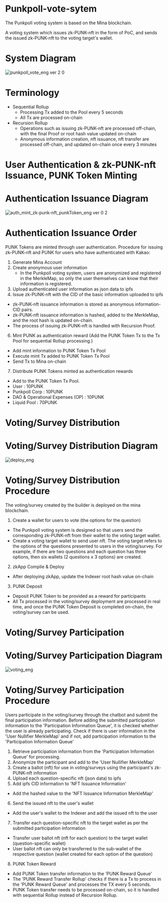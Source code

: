 # Punkpoll-vote-sytem

The Punkpoll voting system is based on the Mina blockchain.

A voting system which issues zk-PUNK-nft in the form of PoC, and sends the issued zk-PUNK-nft to the voting target's wallet.
# System Diagram
![punkpoll_vote_eng ver 2 0](https://github.com/punkpoll/dev/assets/137742109/4970cba3-ac6c-4ce9-88e4-9bd895424f61)

# Terminology
* Sequential Rollup
  - Processing Tx added to the Pool every 5 seconds
  - All Tx are processed on-chain
* Recursion Rollup
  - Operations such as issuing zk-PUNK-nft are processed off-chain, with the final Proof or root hash value updated on-chain
  - Anonymous information creation, nft issuance, nft transfer are processed off-chain, and updated on-chain once every 3 minutes

# User Authentication & zk-PUNK-nft Issuance, PUNK Token Minting
# Authentication Issuance Diagram
![auth_mint_zk-punk-nft_punkToken_eng ver 0 2](https://github.com/punkpoll/dev/assets/137742109/a6185b4e-41d5-4d40-90fc-775189da3cfd)

# Authentication Issuance Order
PUNK Tokens are minted through user authentication.
Procedure for issuing zk-PUNK-nft and PUNK for users who have authenticated with Kakao:
1. Generate Mina Account
2. Create anonymous user information
   - In the Punkpoll voting system, users are anonymized and registered in the MerkleMap, so only the user themselves can know that their information is registered.
3. Upload authenticated user information as json data to ipfs
4. Issue zk-PUNK-nft with the CID of the basic information uploaded to ipfs
  - zk-PUNK-nft issuance information is stored as anonymous information-CID pairs.
  - zk-PUNK-nft issuance information is hashed, added to the MerkleMap, and the root hash is updated on-chain.
  - The process of issuing zk-PUNK-nft is handled with Recursion Proof.
6. Mint PUNK as authentication reward (Add the PUNK Token Tx to the Tx Pool for sequential Rollup processing.)
  - Add mint information to PUNK Token Tx Pool
  - Execute mint Tx added to PUNK Token Tx Pool
  - Send Tx to Mina on-chain
7. Distribute PUNK Tokens minted as authentication rewards
  - Add to the PUNK Token Tx Pool.
  - User : 10PUNK
  - Punkpoll Corp : 10PUNK
  - DAO & Operational Expenses (OP) : 10PUNK
  - Liquid Pool : 70PUNK

# Voting/Survey Distribution
# Voting/Survey Distribution Diagram
![deploy_eng](https://github.com/punkpoll/dev/assets/137742109/f355bb6b-0014-4b98-8600-396f9da4795a)

# Voting/Survey Distribution Procedure
The voting/survey created by the builder is deployed on the mina blockchain.
1. Create a wallet for users to vote (the options for the question)
  - The Punkpoll voting system is designed so that users send the corresponding zk-PUNK-nft from their wallet to the voting target wallet.
  - Create a voting target wallet to send user nft.
    The voting target refers to the options of the questions presented to users in the voting/survey.
    For example, if there are two questions and each question has three options, then six wallets (2 questions x 3 options) are created.
2. zkApp Complie & Deploy
  - After deploying zkApp, update the Indexer root hash value on-chain
3. PUNK Deposit
  - Deposit PUNK Token to be provided as a reward for participants
  - All Tx processed in the voting/survey deployment are processed in real time, and once the PUNK Token Deposit is completed on-chain, the voting/survey can be used.

# Voting/Survey Participation
# Voting/Survey Participation Diagram
![voting_eng](https://github.com/punkpoll/dev/assets/137742109/576fda38-84cc-4242-a8d7-427f4867e634)

# Voting/Survey Participation Procedure
Users participate in the voting/survey through the chatbot and submit the final participation information.
Before adding the submitted participation information to the 'Participation Information Queue', it is checked whether the user is already participating.
Check if there is user information in the 'User Nullifier MerkleMap' and if not, add participation information to the 'Participation Information Queue'
1. Retrieve participation information from the 'Participation Information Queue' for processing.
2. Anonymize the participant and add to the 'User Nullifier MerkleMap'
3. Create a ballot (nft) for use in voting/surveys using the participant's zk-PUNK-nft information
4. Upload each question-specific nft (json data) to ipfs
5. Add ipfs CID information to 'NFT Issuance Information'
  - Add the hashed value to the 'NFT Issuance Information MerkleMap'
6. Send the issued nft to the user's wallet
  - Add the user's wallet to the Indexer and add the issued nft to the user
7. Transfer each question-specific nft to the target wallet as per the submitted participation information
  - Transfer user ballot nft (nft for each question) to the target wallet (question-specific wallet)
  - User ballot nft can only be transferred to the sub-wallet of the respective question (wallet created for each option of the question)
8. PUNK Token Reward
  - Add PUNK Token transfer information to the 'PUNK Reward Queue'
  - The 'PUNK Reward Transfer Rollup' checks if there is a Tx to process in the 'PUNK Reward Queue' and processes the TX every 5 seconds.
  - PUNK Token transfer needs to be processed on-chain, so it is handled with sequential Rollup instead of Recursion Rollup.

